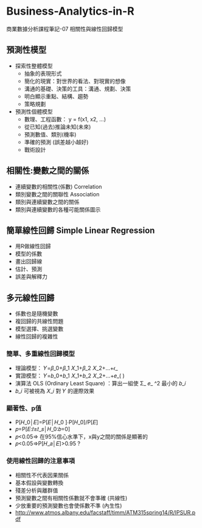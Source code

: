# Business-Analytics-in-R
商業數據分析課程筆記-07
相關性與線性回歸模型
## 預測性模型
- 探索性整體模型
  - 抽象的表現形式
  - 簡化的現實：對世界的看法、對現實的想像
  - 溝通的基礎、決策的工具：溝通、規劃、決策
  - 明白顯示重點、結構、趨勢
  - 策略規劃
- 預測性個體模型
  - 數理、工程函數： y = f(x1, x2, …)
  - 從已知(過去)推論未知(未來)
  - 預測數值、類別(機率)
  - 準確的預測 (誤差越小越好)
  - 戰術設計

## 相關性:變數之間的關係
- 連續變數的相關性(係數) Correlation
- 類別變數之間的關聯性 Association  
- 類別與連續變數之間的關係
- 類別與連續變數的各種可能關係圖示

## 簡單線性回歸 Simple Linear Regression
  - 用R做線性回歸
  - 模型的係數
  - 畫出回歸線
  - 估計、預測
  - 誤差與解釋力
  
## 多元線性回歸
  - 係數也是隨機變數
  - 複回歸的共線性問題
  - 模型選擇、挑選變數
  - 線性回歸的複雜性
  
### 簡單、多重線性回歸模型
- 理論模型： 𝑌=𝛽_0+𝛽_1 𝑋_1+𝛽_2 𝑋_2+…+𝜖_ 
- 實證模型： 𝑌=𝑏_0+𝑏_1 𝑋_1+𝑏_2 𝑋_2+…+𝑒_(  )
- 演算法 OLS (Ordinary Least Square) ：算出一組使 Σ_  𝑒_ ^2 最小的 𝑏_𝑖
- 𝑏_𝑖 可被視為 𝑋_𝑖 對 𝑌 的邊際效果 

### 顯著性、p值
- P[𝐻_0│𝐸]=P[𝐸│𝐻_0 ]⋅P[𝐻_0]/P[𝐸]
- 𝑝=P[𝐸:𝑡≥𝑡_𝑠│𝐻_0:𝑏=0]
- 𝑝<0.05⇒ 在95%信心水準下，x與y之間的關係是顯著的
- 𝑝<0.05⇒P[𝐻_𝑎│𝐸]>0.95 ?

### 使用線性回歸的注意事項
- 相關性不代表因果關係 
- 基本假設與變數轉換
- 殘差分析與離群值
- 預測變數之間有相關性係數就不會準確 (共線性)
- 少放重要的預測變數也會使係數不準 (內生性)
- http://www.atmos.albany.edu/facstaff/timm/ATM315spring14/R/IPSUR.pdf
